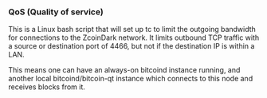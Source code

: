 ### QoS (Quality of service) ###

This is a Linux bash script that will set up tc to limit the outgoing bandwidth for connections to the ZcoinDark network. It limits outbound TCP traffic with a source or destination port of 4466, but not if the destination IP is within a LAN.

This means one can have an always-on bitcoind instance running, and another local bitcoind/bitcoin-qt instance which connects to this node and receives blocks from it.
